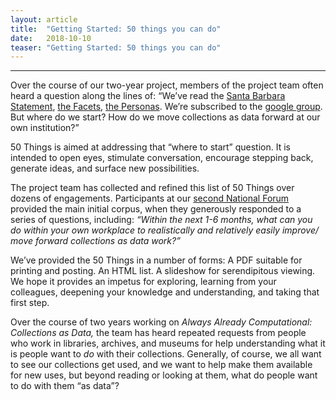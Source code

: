 ```yaml
---
layout: article
title:  "Getting Started: 50 things you can do"
date:   2018-10-10 
teaser: "Getting Started: 50 things you can do"
---
```

---

Over the course of our two-year project, members of the project team often heard a question along the lines of: “We’ve read the [Santa Barbara Statement](https://collectionsasdata.github.io/statement/), [the Facets](https://collectionsasdata.github.io/facets/), [the Personas](https://collectionsasdata.github.io/personas/). We’re subscribed to the [google group](https://groups.google.com/forum/#!forum/collectionsasdata). But where do we start? How do we move collections as data forward at our own institution?”

50 Things is aimed at addressing that “where to start” question. It is intended to open eyes, stimulate conversation, encourage stepping back, generate ideas, and surface new possibilities. 

The project team has collected and refined this list of 50 Things over dozens of engagements. Participants at our [second National Forum](https://collectionsasdata.github.io/partners/) provided the main initial corpus, when they generously responded to a series of questions, including: *“Within the next 1-6 months, what can you do within your own workplace to realistically and relatively easily improve/ move forward collections as data work?”*

We’ve provided the 50 Things in a number of forms: A PDF suitable for printing and posting. An HTML list. A slideshow for serendipitous viewing. We hope it provides an impetus for exploring, learning from your colleagues, deepening your knowledge and understanding, and taking that first step.

Over the course of two years working on *Always Already Computational: Collections as Data,* the team has heard repeated requests from people who work in libraries, archives, and museums for help understanding what it is people want to *do* with their collections.  Generally, of course, we all want to see our collections get used, and we want to help make them available for new uses, but beyond reading or looking at them, what do people want to do with them “as data”? 
